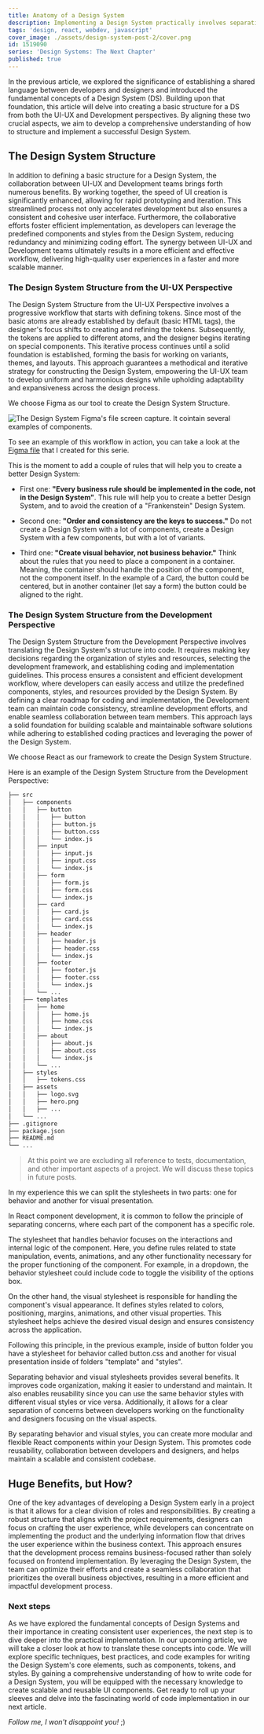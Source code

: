 ```yaml
---
title: Anatomy of a Design System
description: Implementing a Design System practically involves separating behavior and visual stylesheets for efficient component development and consistent UI presentation.
tags: 'design, react, webdev, javascript'
cover_image: ./assets/design-system-post-2/cover.png
id: 1519090
series: 'Design Systems: The Next Chapter'
published: true
---
```


In the previous article, we explored the significance of establishing a shared language between developers and designers and introduced the fundamental concepts of a Design System (DS). Building upon that foundation, this article will delve into creating a basic structure for a DS from both the UI-UX and Development perspectives. By aligning these two crucial aspects, we aim to develop a comprehensive understanding of how to structure and implement a successful Design System.

## The Design System Structure

In addition to defining a basic structure for a Design System, the collaboration between UI-UX and Development teams brings forth numerous benefits. By working together, the speed of UI creation is significantly enhanced, allowing for rapid prototyping and iteration. This streamlined process not only accelerates development but also ensures a consistent and cohesive user interface. Furthermore, the collaborative efforts foster efficient implementation, as developers can leverage the predefined components and styles from the Design System, reducing redundancy and minimizing coding effort. The synergy between UI-UX and Development teams ultimately results in a more efficient and effective workflow, delivering high-quality user experiences in a faster and more scalable manner.

### The Design System Structure from the UI-UX Perspective

The Design System Structure from the UI-UX Perspective involves a progressive workflow that starts with defining tokens. Since most of the basic atoms are already established by default (basic HTML tags), the designer's focus shifts to creating and refining the tokens. Subsequently, the tokens are applied to different atoms, and the designer begins iterating on special components. This iterative process continues until a solid foundation is established, forming the basis for working on variants, themes, and layouts. This approach guarantees a methodical and iterative strategy for constructing the Design System, empowering the UI-UX team to develop uniform and harmonious designs while upholding adaptability and expansiveness across the design process.

We choose Figma as our tool to create the Design System Structure.

![The Design System Figma's file screen capture. It cointain several examples of components.](assets/design-system-post-2/figma.png)

<!-- Aqui la imagen que captura parte de esto -->

To see an example of this workflow in action, you can take a look at the [Figma file](https://www.figma.com/file/6GMJzNpoQ4VSokG2S52ip6/Design-System?type=design&node-id=152%3A78&mode=design&t=OSxTDaNaPDp8YKNG-1) that I created for this serie.

This is the moment to add a couple of rules that will help you to create a better Design System:

* First one: **"Every business rule should be implemented in the code, not in the Design System"**. This rule will help you to create a better Design System, and to avoid the creation of a "Frankenstein" Design System.

* Second one: **"Order and consistency are the keys to success."** Do not create a Design System with a lot of components, create a Design System with a few components, but with a lot of variants.

* Third one: **"Create visual behavior, not business behavior."** Think about the rules that you need to place a component in a container. Meaning, the container should handle the position of the component, not the component itself. In the example of a Card, the button could be centered, but in another container (let say a form) the button could be aligned to the right.

### The Design System Structure from the Development Perspective

The Design System Structure from the Development Perspective involves translating the Design System's structure into code. It requires making key decisions regarding the organization of styles and resources, selecting the development framework, and establishing coding and implementation guidelines. This process ensures a consistent and efficient development workflow, where developers can easily access and utilize the predefined components, styles, and resources provided by the Design System. By defining a clear roadmap for coding and implementation, the Development team can maintain code consistency, streamline development efforts, and enable seamless collaboration between team members. This approach lays a solid foundation for building scalable and maintainable software solutions while adhering to established coding practices and leveraging the power of the Design System.

We choose React as our framework to create the Design System Structure.

Here is an example of the Design System Structure from the Development Perspective:

```bash
├── src
│   ├── components
│   │   ├── button
│   │   │   ├── button
│   │   │   ├── button.js
│   │   │   ├── button.css
│   │   │   └── index.js
│   │   ├── input
│   │   │   ├── input.js
│   │   │   ├── input.css
│   │   │   └── index.js
│   │   ├── form
│   │   │   ├── form.js
│   │   │   ├── form.css
│   │   │   └── index.js
│   │   ├── card
│   │   │   ├── card.js
│   │   │   ├── card.css
│   │   │   └── index.js
│   │   ├── header
│   │   │   ├── header.js
│   │   │   ├── header.css
│   │   │   └── index.js
│   │   ├── footer
│   │   │   ├── footer.js
│   │   │   ├── footer.css
│   │   │   └── index.js
│   │   └── ...
│   ├── templates
│   │   ├── home
│   │   │   ├── home.js
│   │   │   ├── home.css
│   │   │   └── index.js
│   │   ├── about
│   │   │   ├── about.js
│   │   │   ├── about.css
│   │   │   └── index.js
│   │   └── ...
│   ├── styles
│   │   ├── tokens.css
│   ├── assets
│   │   ├── logo.svg
│   │   ├── hero.png
│   │   ├── ...
│   └── ...
├── .gitignore
├── package.json
├── README.md
└── ...
```

> At this point we are excluding all reference to tests, documentation, and other important aspects of a project. We will discuss these topics in future posts.

In my experience this we can split the stylesheets in two parts: one for behavior and another for visual presentation.

In React component development, it is common to follow the principle of separating concerns, where each part of the component has a specific role.

The stylesheet that handles behavior focuses on the interactions and internal logic of the component. Here, you define rules related to state manipulation, events, animations, and any other functionality necessary for the proper functioning of the component. For example, in a dropdown, the behavior stylesheet could include code to toggle the visibility of the options box.

On the other hand, the visual stylesheet is responsible for handling the component's visual appearance. It defines styles related to colors, positioning, margins, animations, and other visual properties. This stylesheet helps achieve the desired visual design and ensures consistency across the application.

Following this principle, in the previous example, inside of button folder you have a stylesheet for behavior called button.css and another for visual presentation inside of folders "template" and "styles".

Separating behavior and visual stylesheets provides several benefits. It improves code organization, making it easier to understand and maintain. It also enables reusability since you can use the same behavior styles with different visual styles or vice versa. Additionally, it allows for a clear separation of concerns between developers working on the functionality and designers focusing on the visual aspects.

By separating behavior and visual styles, you can create more modular and flexible React components within your Design System. This promotes code reusability, collaboration between developers and designers, and helps maintain a scalable and consistent codebase.

## Huge Benefits, but How?

One of the key advantages of developing a Design System early in a project is that it allows for a clear division of roles and responsibilities. By creating a robust structure that aligns with the project requirements, designers can focus on crafting the user experience, while developers can concentrate on implementing the product and the underlying information flow that drives the user experience within the business context. This approach ensures that the development process remains business-focused rather than solely focused on frontend implementation. By leveraging the Design System, the team can optimize their efforts and create a seamless collaboration that prioritizes the overall business objectives, resulting in a more efficient and impactful development process.

### Next steps

As we have explored the fundamental concepts of Design Systems and their importance in creating consistent user experiences, the next step is to dive deeper into the practical implementation. In our upcoming article, we will take a closer look at how to translate these concepts into code. We will explore specific techniques, best practices, and code examples for writing the Design System's core elements, such as components, tokens, and styles. By gaining a comprehensive understanding of how to write code for a Design System, you will be equipped with the necessary knowledge to create scalable and reusable UI components. Get ready to roll up your sleeves and delve into the fascinating world of code implementation in our next article.

*Follow me, I won't disappoint you!* ;)

